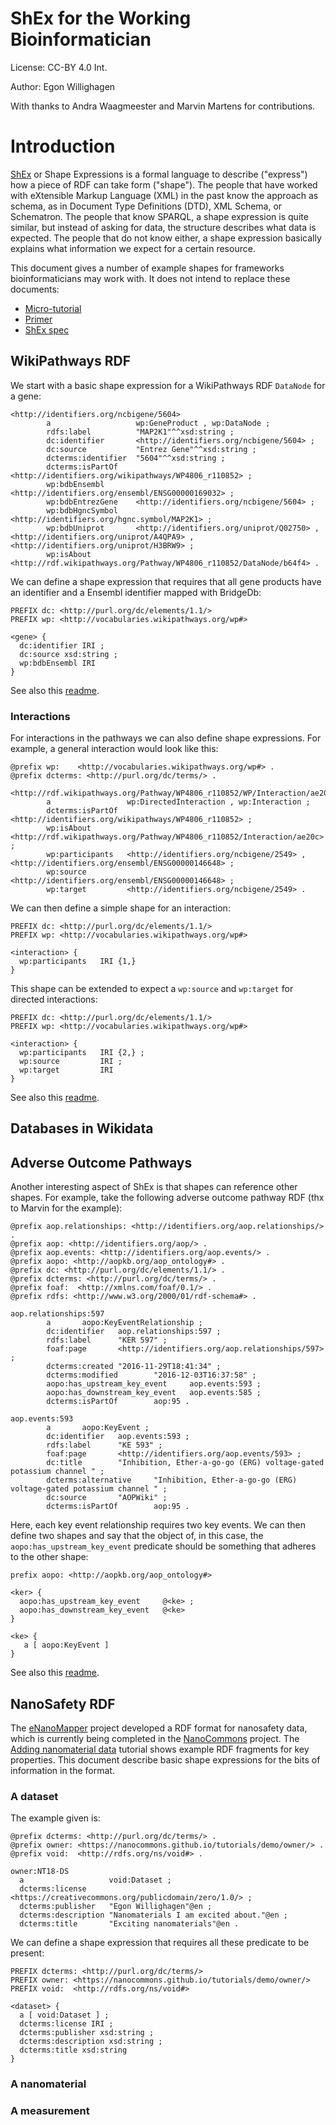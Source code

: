 # ShEx for the Working Bioinformatician

License: CC-BY 4.0 Int.

Author: Egon Willighagen <br />

With thanks to Andra Waagmeester and Marvin Martens for contributions.

# Introduction

[ShEx](http://shex.io/) or Shape Expressions is a formal language to describe ("express")
how a piece of RDF can take form ("shape"). The people that have worked with eXtensible Markup Language (XML)
in the past know the approach as schema, as in Document Type Definitions (DTD), XML Schema, or Schematron.
The people that know SPARQL, a shape expression is quite similar, but instead of asking for data, the
structure describes what data is expected. The people that do not know either, a shape expression basically
explains what information we expect for a certain resource.

This document gives a number of example shapes for frameworks bioinformaticians may work with.
It does not intend to replace these documents:

* [Micro-tutorial](https://rawgit.com/shexSpec/shex.js/wikidata/doc/micro-tutorial.html)
* [Primer](http://shex.io/shex-primer/index.html)
* [ShEx spec](http://shex.io/shex-semantics/index.html)

## WikiPathways RDF

We start with a basic shape expression for a WikiPathways RDF `DataNode` for a gene:

```turtle
<http://identifiers.org/ncbigene/5604>
        a                   wp:GeneProduct , wp:DataNode ;
        rdfs:label          "MAP2K1"^^xsd:string ;
        dc:identifier       <http://identifiers.org/ncbigene/5604> ;
        dc:source           "Entrez Gene"^^xsd:string ;
        dcterms:identifier  "5604"^^xsd:string ;
        dcterms:isPartOf    <http://identifiers.org/wikipathways/WP4806_r110852> ;
        wp:bdbEnsembl       <http://identifiers.org/ensembl/ENSG00000169032> ;
        wp:bdbEntrezGene    <http://identifiers.org/ncbigene/5604> ;
        wp:bdbHgncSymbol    <http://identifiers.org/hgnc.symbol/MAP2K1> ;
        wp:bdbUniprot       <http://identifiers.org/uniprot/Q02750> , <http://identifiers.org/uniprot/A4QPA9> , <http://identifiers.org/uniprot/H3BRW9> ;
        wp:isAbout          <http://rdf.wikipathways.org/Pathway/WP4806_r110852/DataNode/b64f4> .
```

We can define a shape expression that requires that all gene products have an identifier
and a Ensembl identifier mapped with BridgeDb:

```shex
PREFIX dc: <http://purl.org/dc/elements/1.1/>
PREFIX wp: <http://vocabularies.wikipathways.org/wp#>

<gene> {
  dc:identifier IRI ;
  dc:source xsd:string ;
  wp:bdbEnsembl IRI
}
```

See also this [readme](wprdf/README.md).

### Interactions

For interactions in the pathways we can also define shape expressions. For example, a general interaction would look like this:

```turtle
@prefix wp:    <http://vocabularies.wikipathways.org/wp#> .
@prefix dcterms: <http://purl.org/dc/terms/> .

<http://rdf.wikipathways.org/Pathway/WP4806_r110852/WP/Interaction/ae20c>
        a                 wp:DirectedInteraction , wp:Interaction ;
        dcterms:isPartOf  <http://identifiers.org/wikipathways/WP4806_r110852> ;
        wp:isAbout        <http://rdf.wikipathways.org/Pathway/WP4806_r110852/Interaction/ae20c> ;
        wp:participants   <http://identifiers.org/ncbigene/2549> , <http://identifiers.org/ensembl/ENSG00000146648> ;
        wp:source         <http://identifiers.org/ensembl/ENSG00000146648> ;
        wp:target         <http://identifiers.org/ncbigene/2549> .
```

We can then define a simple shape for an interaction:

```shex
PREFIX dc: <http://purl.org/dc/elements/1.1/>
PREFIX wp: <http://vocabularies.wikipathways.org/wp#>

<interaction> {
  wp:participants   IRI {1,} 
}
```

This shape can be extended to expect a `wp:source` and `wp:target` for directed interactions:

```shex
PREFIX dc: <http://purl.org/dc/elements/1.1/>
PREFIX wp: <http://vocabularies.wikipathways.org/wp#>

<interaction> {
  wp:participants   IRI {2,} ;
  wp:source         IRI ;
  wp:target         IRI
}
```

See also this [readme](interaction/README.md).

## Databases in Wikidata



## Adverse Outcome Pathways

Another interesting aspect of ShEx is that shapes can reference other shapes. For example, take the
following adverse outcome pathway RDF (thx to Marvin for the example):

```turtle
@prefix aop.relationships: <http://identifiers.org/aop.relationships/> .
@prefix aop: <http://identifiers.org/aop/> .
@prefix aop.events: <http://identifiers.org/aop.events/> .
@prefix aopo: <http://aopkb.org/aop_ontology#> .
@prefix dc: <http://purl.org/dc/elements/1.1/> .
@prefix dcterms: <http://purl.org/dc/terms/> .
@prefix foaf:  <http://xmlns.com/foaf/0.1/> .
@prefix rdfs: <http://www.w3.org/2000/01/rdf-schema#> .

aop.relationships:597
        a       aopo:KeyEventRelationship ;
        dc:identifier   aop.relationships:597 ;
        rdfs:label      "KER 597" ;
        foaf:page       <http://identifiers.org/aop.relationships/597> ;
        dcterms:created "2016-11-29T18:41:34" ;
        dcterms:modified        "2016-12-03T16:37:58" ;
        aopo:has_upstream_key_event     aop.events:593 ;
        aopo:has_downstream_key_event   aop.events:585 ;
        dcterms:isPartOf        aop:95 .

aop.events:593
        a       aopo:KeyEvent ;
        dc:identifier   aop.events:593 ;
        rdfs:label      "KE 593" ;
        foaf:page       <http://identifiers.org/aop.events/593> ;
        dc:title        "Inhibition, Ether-a-go-go (ERG) voltage-gated potassium channel " ;
        dcterms:alternative     "Inhibition, Ether-a-go-go (ERG) voltage-gated potassium channel " ;
        dc:source       "AOPWiki" ;
        dcterms:isPartOf        aop:95 .
```

Here, each key event relationship requires two key events. We can then define two shapes and
say that the object of, in this case, the `aopo:has_upstream_key_event` predicate should be
something that adheres to the other shape:

```shex
prefix aopo: <http://aopkb.org/aop_ontology#>

<ker> {
  aopo:has_upstream_key_event     @<ke> ;
  aopo:has_downstream_key_event   @<ke>
}

<ke> {
   a [ aopo:KeyEvent ]
}
```

See also this [readme](aop/README.md).

## NanoSafety RDF

The [eNanoMapper](http://enanomapper.net/) project developed a RDF format for nanosafety data, which 
is currently being completed in the [NanoCommons](https://www.nanocommons.eu/) project.
The [Adding nanomaterial data](https://nanocommons.github.io/tutorials/enteringData/) tutorial
shows example RDF fragments for key properties. This document describe basic shape expressions
for the bits of information in the format.

### A dataset

The example given is:

```turtle
@prefix dcterms: <http://purl.org/dc/terms/> .
@prefix owner: <https://nanocommons.github.io/tutorials/demo/owner/> .
@prefix void:  <http://rdfs.org/ns/void#> .

owner:NT18-DS
  a                   void:Dataset ;
  dcterms:license     <https://creativecommons.org/publicdomain/zero/1.0/> ;
  dcterms:publisher   "Egon Willighagen"@en ;
  dcterms:description "Nanomaterials I am excited about."@en ;
  dcterms:title       "Exciting nanomaterials"@en .
```

We can define a shape expression that requires all these predicate to be present:

```shex
PREFIX dcterms: <http://purl.org/dc/terms/>
PREFIX owner: <https://nanocommons.github.io/tutorials/demo/owner/>
PREFIX void:  <http://rdfs.org/ns/void#>

<dataset> {
  a [ void:Dataset ] ;
  dcterms:license IRI ;
  dcterms:publisher xsd:string ;
  dcterms:description xsd:string ;
  dcterms:title xsd:string
}
```

### A nanomaterial


### A measurement
